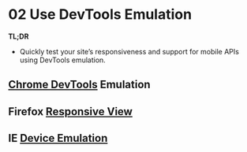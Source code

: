 # 02 Use DevTools Emulation

**TL;DR**

- Quickly test your site’s responsiveness and support for mobile APIs using DevTools emulation.

## [Chrome DevTools](https://developer.chrome.com/devtools) Emulation

## Firefox [Responsive View](https://developer.mozilla.org/en-US/docs/Tools/Responsive_Design_View)

## IE [Device Emulation](http://msdn.microsoft.com/en-gb/library/ie/dn255001(v=vs.85).aspx)
